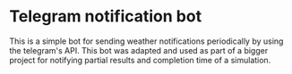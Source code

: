 # Telegram notification bot
This is a simple bot for sending weather notifications periodically by using the telegram's API.
This bot was adapted and used as part of a bigger project for notifying partial results and completion time of a simulation. 
